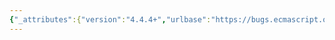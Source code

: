 ```yaml
---
{"_attributes":{"version":"4.4.4+","urlbase":"https://bugs.ecmascript.org/","maintainer":"dherman@mozilla.com"},"bug":{"bug_id":2345,"creation_ts":"2013-12-06 14:52:00 -0800","short_desc":"Module draft typo","delta_ts":"2015-07-10 08:35:05 -0700","product":"Draft for 6th Edition","component":"editorial issue","version":"Rev 21: November 8, 2013 Draft","rep_platform":"All","op_sys":"All","bug_status":"RESOLVED","resolution":"FIXED","priority":"Normal","bug_severity":"enhancement","everconfirmed":true,"reporter":{"uid":"arv","name":"Erik Arvidsson"},"assigned_to":{"uid":"allen","name":"Allen Wirfs-Brock"},"cc":"erik.arvidsson","long_desc":{"commentid":6876,"comment_count":0,"who":{"uid":"arv","name":"Erik Arvidsson"},"bug_when":"2013-12-06 14:52:24 -0800","thetext":"1.6.3.5 Loader.prototype.load ( request, options = undefined ) \n\ns/request/name/"}}}
---
```

